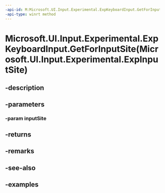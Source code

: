 ```yaml
---
-api-id: M:Microsoft.UI.Input.Experimental.ExpKeyboardInput.GetForInputSite(Microsoft.UI.Input.Experimental.ExpInputSite)
-api-type: winrt method
---
```


# Microsoft.UI.Input.Experimental.ExpKeyboardInput.GetForInputSite(Microsoft.UI.Input.Experimental.ExpInputSite)

<!--
public static Microsoft.UI.Input.Experimental.ExpKeyboardInput GetForInputSite (Microsoft.UI.Input.Experimental.ExpInputSite inputSite);
-->


## -description

## -parameters

### -param inputSite

## -returns

## -remarks

## -see-also

## -examples


